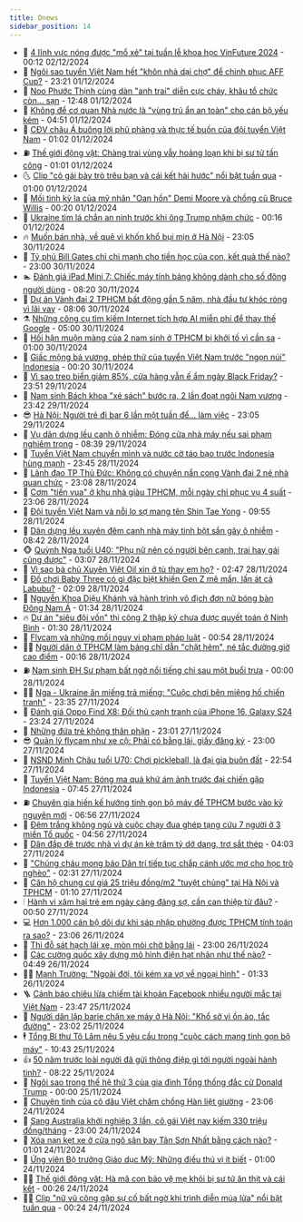 ```yaml
---
title: Dnews
sidebar_position: 14
---
```


<!-- dantri-dnews:START -->
- 🤠 [4 lĩnh vực nóng được &quot;mổ xẻ&quot; tại tuần lễ khoa học VinFuture 2024](https://dantri.com.vn/khoa-hoc-cong-nghe/4-linh-vuc-nong-duoc-mo-xe-tai-tuan-le-khoa-hoc-vinfuture-2024-20241202060238755.htm) - 00:12 02/12/2024
- 🌈 [Ngôi sao tuyển Việt Nam hết &quot;khôn nhà dại chợ&quot; để chinh phục AFF Cup?](https://dantri.com.vn/the-thao/ngoi-sao-tuyen-viet-nam-het-khon-nha-dai-cho-de-chinh-phuc-aff-cup-20241202014027329.htm) - 23:21 01/12/2024
- 🐎 [Noo Phước Thịnh cùng dàn &quot;anh trai&quot; diễn cực cháy, khâu tổ chức còn… sạn](https://dantri.com.vn/giai-tri/noo-phuoc-thinh-cung-dan-anh-trai-dien-cuc-chay-khau-to-chuc-con-san-20241201191820888.htm) - 12:48 01/12/2024
- 👹 [Không để cơ quan Nhà nước là &quot;vùng trú ẩn an toàn&quot; cho cán bộ yếu kém](https://dantri.com.vn/xa-hoi/khong-de-co-quan-nha-nuoc-la-vung-tru-an-an-toan-cho-can-bo-yeu-kem-20241201114137812.htm) - 04:51 01/12/2024
- 🫶 [CĐV châu Á buông lời phũ phàng và thực tế buồn của đội tuyển Việt Nam](https://dantri.com.vn/the-thao/cdv-chau-a-buong-loi-phu-phang-va-thuc-te-buon-cua-doi-tuyen-viet-nam-20241201011204553.htm) - 01:02 01/12/2024
- ⛽️ [Thế giới động vật: Chàng trai vùng vẫy hoảng loạn khi bị sư tử tấn công](https://dantri.com.vn/khoa-hoc-cong-nghe/the-gioi-dong-vat-chang-trai-vung-vay-hoang-loan-khi-bi-su-tu-tan-cong-20241201030846285.htm) - 01:01 01/12/2024
- 🌜 [Clip &quot;cô gái bày trò trêu bạn và cái kết hài hước&quot; nổi bật tuần qua](https://dantri.com.vn/suc-manh-so/clip-co-gai-bay-tro-treu-ban-va-cai-ket-hai-huoc-noi-bat-tuan-qua-20241201003848408.htm) - 01:00 01/12/2024
- 💪 [Mối tình kỳ lạ của mỹ nhân &quot;Oan hồn&quot; Demi Moore và chồng cũ Bruce Willis](https://dantri.com.vn/giai-tri/moi-tinh-ky-la-cua-my-nhan-oan-hon-demi-moore-va-chong-cu-bruce-willis-20241130142849505.htm) - 00:20 01/12/2024
- 🎊 [Ukraine tìm lá chắn an ninh trước khi ông Trump nhậm chức](https://dantri.com.vn/the-gioi/ukraine-tim-la-chan-an-ninh-truoc-khi-ong-trump-nham-chuc-20241128161652152.htm) - 00:16 01/12/2024
- 🔥 [Muốn bán nhà, về quê vì khốn khổ bụi mịn ở Hà Nội](https://dantri.com.vn/doi-song/muon-ban-nha-ve-que-vi-khon-kho-bui-min-o-ha-noi-20241124220156619.htm) - 23:05 30/11/2024
- 👀 [Tỷ phú Bill Gates chỉ chi mạnh cho tiền học của con, kết quả thế nào?](https://dantri.com.vn/giao-duc/ty-phu-bill-gates-chi-chi-manh-cho-tien-hoc-cua-con-ket-qua-the-nao-20241130143900817.htm) - 23:00 30/11/2024
- 🏊 [Đánh giá iPad Mini 7: Chiếc máy tính bảng không dành cho số đông người dùng](https://dantri.com.vn/suc-manh-so/danh-gia-ipad-mini-7-chiec-may-tinh-bang-khong-danh-cho-so-dong-nguoi-dung-20241129210243447.htm) - 08:20 30/11/2024
- 🥸 [Dự án Vành đai 2 TPHCM bất động gần 5 năm, nhà đầu tư khóc ròng vì lãi vay](https://dantri.com.vn/xa-hoi/du-an-vanh-dai-2-tphcm-bat-dong-gan-5-nam-nha-dau-tu-khoc-rong-vi-lai-vay-20241122015255174.htm) - 08:06 30/11/2024
- ⚗️ [Những công cụ tìm kiếm Internet tích hợp AI miễn phí để thay thế Google](https://dantri.com.vn/suc-manh-so/nhung-cong-cu-tim-kiem-internet-tich-hop-ai-mien-phi-de-thay-the-google-20241130022857329.htm) - 05:00 30/11/2024
- 🐲 [Hối hận muộn màng của 2 nam sinh ở TPHCM bị khởi tố vì cần sa](https://dantri.com.vn/phap-luat/hoi-han-muon-mang-cua-2-nam-sinh-o-tphcm-bi-khoi-to-vi-can-sa-20241128011859274.htm) - 01:00 30/11/2024
- 🌁 [Giấc mộng bá vương, phép thử của tuyển Việt Nam trước &quot;ngọn núi&quot; Indonesia](https://dantri.com.vn/the-thao/giac-mong-ba-vuong-phep-thu-cua-tuyen-viet-nam-truoc-ngon-nui-indonesia-20241130010302988.htm) - 00:20 30/11/2024
- 🧐 [Vì sao treo biển giảm 85%, cửa hàng vẫn ế ẩm ngày Black Friday?](https://dantri.com.vn/kinh-doanh/vi-sao-treo-bien-giam-85-cua-hang-van-e-am-ngay-black-friday-20241130054607065.htm) - 23:51 29/11/2024
- 👹 [Nam sinh Bách khoa &quot;xé sách&quot; bước ra, 2 lần đoạt ngôi Nam vương](https://dantri.com.vn/giao-duc/nam-sinh-bach-khoa-xe-sach-buoc-ra-2-lan-doat-ngoi-nam-vuong-20241129231738029.htm) - 23:42 29/11/2024
- 😎 [Hà Nội: Người trẻ đi bar 6 lần một tuần để... làm việc](https://dantri.com.vn/doi-song/ha-noi-nguoi-tre-di-bar-6-lan-mot-tuan-de-lam-viec-20241128113623957.htm) - 23:05 29/11/2024
- 🤭 [Vụ dân dựng lều canh ô nhiễm: Đóng cửa nhà máy nếu sai phạm nghiêm trọng](https://dantri.com.vn/xa-hoi/vu-dan-dung-leu-canh-o-nhiem-dong-cua-nha-may-neu-sai-pham-nghiem-trong-20241129144310871.htm) - 08:39 29/11/2024
- 🦣 [Tuyển Việt Nam chuyển mình và nước cờ táo bạo trước Indonesia hùng mạnh](https://dantri.com.vn/the-thao/tuyen-viet-nam-chuyen-minh-va-nuoc-co-tao-bao-truoc-indonesia-hung-manh-20241129014105314.htm) - 23:45 28/11/2024
- 🙉 [Lãnh đạo TP Thủ Đức: Không có chuyện nắn cong Vành đai 2 né nhà quan chức](https://dantri.com.vn/xa-hoi/lanh-dao-tp-thu-duc-khong-co-chuyen-nan-cong-vanh-dai-2-ne-nha-quan-chuc-20241128173444585.htm) - 23:08 28/11/2024
- 🗽 [Cơm &quot;tiến vua&quot; ở khu nhà giàu TPHCM, mỗi ngày chỉ phục vụ 4 suất](https://dantri.com.vn/du-lich/com-tien-vua-o-khu-nha-giau-tphcm-moi-ngay-chi-phuc-vu-4-suat-20241127095723736.htm) - 23:06 28/11/2024
- 🐻 [Đội tuyển Việt Nam và nỗi lo sợ mang tên Shin Tae Yong](https://dantri.com.vn/the-thao/doi-tuyen-viet-nam-va-noi-lo-so-mang-ten-shin-tae-yong-20241128155539272.htm) - 09:55 28/11/2024
- 🫣 [Dân dựng lều xuyên đêm canh nhà máy tinh bột sắn gây ô nhiễm](https://dantri.com.vn/xa-hoi/dan-dung-leu-xuyen-dem-canh-nha-may-tinh-bot-san-gay-o-nhiem-20241128151421382.htm) - 08:42 28/11/2024
- 🐵 [Quỳnh Nga tuổi U40: &quot;Phụ nữ nên có người bên cạnh, trai hay gái cũng được&quot;](https://dantri.com.vn/giai-tri/quynh-nga-tuoi-u40-phu-nu-nen-co-nguoi-ben-canh-trai-hay-gai-cung-duoc-20241127233401865.htm) - 03:07 28/11/2024
- 🥷 [Vì sao bà chủ Xuyên Việt Oil xin ở tù thay em họ?](https://dantri.com.vn/phap-luat/vi-sao-ba-chu-xuyen-viet-oil-xin-o-tu-thay-em-ho-20241127213640149.htm) - 02:47 28/11/2024
- 🐻 [Đồ chơi Baby Three có gì đặc biệt khiến Gen Z mê mẩn, lấn át cả Labubu?](https://dantri.com.vn/doi-song/do-choi-baby-three-co-gi-dac-biet-khien-gen-z-me-man-lan-at-ca-labubu-20241126230858149.htm) - 02:09 28/11/2024
- 🥸 [Nguyễn Khoa Diệu Khánh và hành trình vô địch đơn nữ bóng bàn Đông Nam Á](https://dantri.com.vn/the-thao/nguyen-khoa-dieu-khanh-va-hanh-trinh-vo-dich-don-nu-bong-ban-dong-nam-a-20241128011023161.htm) - 01:34 28/11/2024
- 🔥 [Dự án &quot;siêu đội vốn&quot; thi công 2 thập kỷ chưa được quyết toán ở Ninh Bình](https://dantri.com.vn/xa-hoi/du-an-sieu-doi-von-thi-cong-2-thap-ky-chua-duoc-quyet-toan-o-ninh-binh-20241128081851015.htm) - 01:30 28/11/2024
- 🥰 [Flycam và những mối nguy vi phạm pháp luật](https://dantri.com.vn/suc-manh-so/flycam-va-nhung-moi-nguy-vi-pham-phap-luat-20241128012329915.htm) - 00:54 28/11/2024
- 👨‍🏫 [Người dân ở TPHCM làm bảng chỉ dẫn &quot;chặt hẻm&quot;, né tắc đường giờ cao điểm](https://dantri.com.vn/doi-song/nguoi-dan-o-tphcm-lam-bang-chi-dan-chat-hem-ne-tac-duong-gio-cao-diem-20241127201235583.htm) - 00:16 28/11/2024
- ⛽️ [Nam sinh ĐH Sư phạm bất ngờ nổi tiếng chỉ sau một buổi trưa](https://dantri.com.vn/giao-duc/nam-sinh-dh-su-pham-bat-ngo-noi-tieng-chi-sau-mot-buoi-trua-20241127233215528.htm) - 00:00 28/11/2024
- 🧑‍💻 [Nga - Ukraine ăn miếng trả miếng: &quot;Cuộc chơi bên miệng hố chiến tranh&quot;](https://dantri.com.vn/the-gioi/nga-ukraine-an-mieng-tra-mieng-cuoc-choi-ben-mieng-ho-chien-tranh-20241127191500298.htm) - 23:35 27/11/2024
- 💪 [Đánh giá Oppo Find X8: Đối thủ cạnh tranh của iPhone 16, Galaxy S24](https://dantri.com.vn/suc-manh-so/danh-gia-oppo-find-x8-doi-thu-canh-tranh-cua-iphone-16-galaxy-s24-20241127224558803.htm) - 23:24 27/11/2024
- 🔭 [Những đứa trẻ không thân phận](https://dantri.com.vn/an-sinh/nhung-dua-tre-khong-than-phan-20241127183459443.htm) - 23:01 27/11/2024
- 😎 [Quản lý flycam như xe cộ: Phải có bằng lái, giấy đăng ký](https://dantri.com.vn/xa-hoi/quan-ly-flycam-nhu-xe-co-phai-co-bang-lai-giay-dang-ky-20241127162325773.htm) - 23:00 27/11/2024
- 🦩 [NSND Minh Châu tuổi U70: Chơi pickleball, là đại gia buôn đất](https://dantri.com.vn/giai-tri/nsnd-minh-chau-tuoi-u70-choi-pickleball-la-dai-gia-buon-dat-20241127013402346.htm) - 22:54 27/11/2024
- 🐻 [Tuyển Việt Nam: Bóng ma quá khứ ám ảnh trước đại chiến gặp Indonesia](https://dantri.com.vn/the-thao/tuyen-viet-nam-bong-ma-qua-khu-am-anh-truoc-dai-chien-gap-indonesia-20241127134546767.htm) - 07:45 27/11/2024
- ⛽️ [Chuyên gia hiến kế hướng tinh gọn bộ máy để TPHCM bước vào kỷ nguyên mới](https://dantri.com.vn/xa-hoi/chuyen-gia-hien-ke-huong-tinh-gon-bo-may-de-tphcm-buoc-vao-ky-nguyen-moi-20241127134542256.htm) - 06:56 27/11/2024
- 📝 [Đêm trắng không ngủ và cuộc chạy đua ghép tạng cứu 7 người ở 3 miền Tổ quốc](https://dantri.com.vn/suc-khoe/dem-trang-khong-ngu-va-cuoc-chay-dua-ghep-tang-cuu-7-nguoi-o-3-mien-to-quoc-20241127115309593.htm) - 04:56 27/11/2024
- 💯 [Dân đắp đê trước nhà vì dự án kè trăm tỷ dở dang, trơ sắt thép](https://dantri.com.vn/xa-hoi/dan-dap-de-truoc-nha-vi-du-an-ke-tram-ty-do-dang-tro-sat-thep-20241124162720078.htm) - 04:03 27/11/2024
- 🤠 [&quot;Chúng cháu mong báo Dân trí tiếp tục chắp cánh ước mơ cho học trò nghèo&quot;](https://dantri.com.vn/tam-long-nhan-ai/chung-chau-mong-bao-dan-tri-tiep-tuc-chap-canh-uoc-mo-cho-hoc-tro-ngheo-20241127073119891.htm) - 02:31 27/11/2024
- 🧐 [Căn hộ chung cư giá 25 triệu đồng/m2 &quot;tuyệt chủng&quot; tại Hà Nội và TPHCM](https://dantri.com.vn/bat-dong-san/can-ho-chung-cu-gia-25-trieu-dongm2-tuyet-chung-tai-ha-noi-va-tphcm-20241126020302836.htm) - 01:10 27/11/2024
- 🕯 [Hành vi xâm hại trẻ em ngày càng đáng sợ, cần can thiệp từ đâu?](https://dantri.com.vn/an-sinh/hanh-vi-xam-hai-tre-em-ngay-cang-dang-so-can-can-thiep-tu-dau-20241126120745043.htm) - 00:50 27/11/2024
- 💻 [Hơn 1.000 cán bộ dôi dư khi sáp nhập phường được TPHCM tính toán ra sao?](https://dantri.com.vn/xa-hoi/hon-1000-can-bo-doi-du-khi-sap-nhap-phuong-duoc-tphcm-tinh-toan-ra-sao-20241126184641002.htm) - 23:06 26/11/2024
- 🌋 [Thi đỗ sát hạch lái xe, mòn mỏi chờ bằng lái](https://dantri.com.vn/xa-hoi/thi-do-sat-hach-lai-xe-mon-moi-cho-bang-lai-20241123184115771.htm) - 23:00 26/11/2024
- 🤖 [Các cường quốc xây dựng mô hình điện hạt nhân như thế nào?](https://dantri.com.vn/khoa-hoc-cong-nghe/cac-cuong-quoc-xay-dung-mo-hinh-dien-hat-nhan-nhu-the-nao-20241126112041094.htm) - 04:49 26/11/2024
- 🧑‍💻 [Mạnh Trường: &quot;Ngoài đời, tôi kém xa vợ về ngoại hình&quot;](https://dantri.com.vn/giai-tri/manh-truong-ngoai-doi-toi-kem-xa-vo-ve-ngoai-hinh-20241125180414721.htm) - 01:33 26/11/2024
- 🪜 [Cảnh báo chiêu lừa chiếm tài khoản Facebook nhiều người mắc tại Việt Nam](https://dantri.com.vn/suc-manh-so/canh-bao-chieu-lua-chiem-tai-khoan-facebook-nhieu-nguoi-mac-tai-viet-nam-20241125233907046.htm) - 23:47 25/11/2024
- 🚀 [Người dân lập barie chặn xe máy ở Hà Nội: &quot;Khổ sở vì ồn ào, tắc đường&quot;](https://dantri.com.vn/doi-song/nguoi-dan-lap-barie-chan-xe-may-o-ha-noi-kho-so-vi-on-ao-tac-duong-20241125222727367.htm) - 23:02 25/11/2024
- 🕴 [Tổng Bí thư Tô Lâm nêu 5 yêu cầu trong &quot;cuộc cách mạng tinh gọn bộ máy&quot;](https://dantri.com.vn/xa-hoi/tong-bi-thu-to-lam-neu-5-yeu-cau-trong-cuoc-cach-mang-tinh-gon-bo-may-20241125172512302.htm) - 10:43 25/11/2024
- 👍 [50 năm trước loài người đã gửi thông điệp gì tới người ngoài hành tinh?](https://dantri.com.vn/khoa-hoc-cong-nghe/50-nam-truoc-loai-nguoi-da-gui-thong-diep-gi-toi-nguoi-ngoai-hanh-tinh-20241125144845927.htm) - 08:22 25/11/2024
- 🥳 [Ngôi sao trong thế hệ thứ 3 của gia đình Tổng thống đắc cử Donald Trump](https://dantri.com.vn/giao-duc/ngoi-sao-trong-the-he-thu-3-cua-gia-dinh-tong-thong-dac-cu-donald-trump-20241125001034398.htm) - 00:00 25/11/2024
- 🥳 [Chuyện tình của cô dâu Việt chăm chồng Hàn liệt giường](https://dantri.com.vn/doi-song/chuyen-tinh-cua-co-dau-viet-cham-chong-han-liet-giuong-20241124101557916.htm) - 23:06 24/11/2024
- 🦩 [Sang Australia khởi nghiệp 3 lần, cô gái Việt nay kiếm 330 triệu đồng/tháng](https://dantri.com.vn/lao-dong-viec-lam/sang-australia-khoi-nghiep-3-lan-co-gai-viet-nay-kiem-330-trieu-dongthang-20241122171229155.htm) - 23:00 24/11/2024
- 🗽 [Xóa nạn kẹt xe ở cửa ngõ sân bay Tân Sơn Nhất bằng cách nào?](https://dantri.com.vn/xa-hoi/xoa-nan-ket-xe-o-cua-ngo-san-bay-tan-son-nhat-bang-cach-nao-20241116172745562.htm) - 01:01 24/11/2024
- 🤖 [Ứng viên Bộ trưởng Giáo dục Mỹ: Những điều thú vị ít biết](https://dantri.com.vn/giao-duc/ung-vien-bo-truong-giao-duc-my-nhung-dieu-thu-vi-it-biet-20241123152323113.htm) - 01:00 24/11/2024
- 🧑‍🏫 [Thế giới động vật: Hà mã con bảo vệ mẹ khỏi bị sư tử ăn thịt và cái kết](https://dantri.com.vn/khoa-hoc-cong-nghe/the-gioi-dong-vat-ha-ma-con-bao-ve-me-khoi-bi-su-tu-an-thit-va-cai-ket-20241124020459130.htm) - 00:26 24/11/2024
- 👨‍🏫 [Clip &quot;nữ vũ công gặp sự cố bất ngờ khi trình diễn múa lửa&quot; nổi bật tuần qua](https://dantri.com.vn/suc-manh-so/clip-nu-vu-cong-gap-su-co-bat-ngo-khi-trinh-dien-mua-lua-noi-bat-tuan-qua-20241124044115310.htm) - 00:24 24/11/2024<!-- dantri-dnews:END -->
